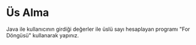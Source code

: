 # Üs Alma
Java ile kullanıcının girdiği değerler ile üslü sayı hesaplayan programı "For Döngüsü" kullanarak yapınız.